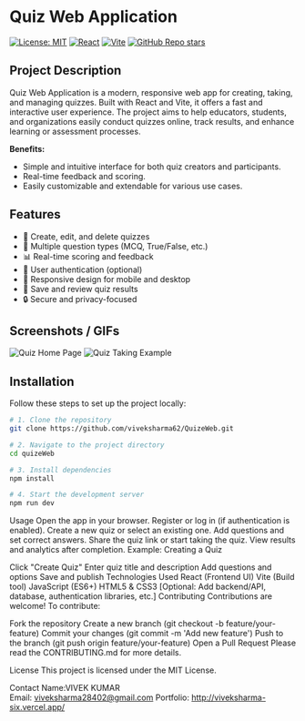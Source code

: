 # Quiz Web Application

[![License: MIT](https://img.shields.io/badge/License-MIT-blue.svg)](LICENSE)
[![React](https://img.shields.io/badge/React-18.x-blue?logo=react)](https://react.dev/)
[![Vite](https://img.shields.io/badge/Vite-5.x-yellow?logo=vite)](https://vitejs.dev/)
[![GitHub Repo stars](https://img.shields.io/github/stars/your-username/quizeWeb?style=social)](https://github.com/your-username/quizeWeb)

## Project Description

Quiz Web Application is a modern, responsive web app for creating, taking, and managing quizzes. Built with React and Vite, it offers a fast and interactive user experience. The project aims to help educators, students, and organizations easily conduct quizzes online, track results, and enhance learning or assessment processes.

**Benefits:**
- Simple and intuitive interface for both quiz creators and participants.
- Real-time feedback and scoring.
- Easily customizable and extendable for various use cases.

## Features

- 📝 Create, edit, and delete quizzes
- 🎯 Multiple question types (MCQ, True/False, etc.)
- 📊 Real-time scoring and feedback
- 👤 User authentication (optional)
- 📱 Responsive design for mobile and desktop
- 💾 Save and review quiz results
- 🔒 Secure and privacy-focused

## Screenshots / GIFs

<!-- Add your screenshots or GIFs below -->
![Quiz Home Page](./assets/screenshots/home.png)
![Quiz Taking Example](./assets/screenshots/quiz-taking.gif)

## Installation

Follow these steps to set up the project locally:

```bash
# 1. Clone the repository
git clone https://github.com/viveksharma62/QuizeWeb.git

# 2. Navigate to the project directory
cd quizeWeb

# 3. Install dependencies
npm install

# 4. Start the development server
npm run dev
```
Usage
Open the app in your browser.
Register or log in (if authentication is enabled).
Create a new quiz or select an existing one.
Add questions and set correct answers.
Share the quiz link or start taking the quiz.
View results and analytics after completion.
Example: Creating a Quiz

Click "Create Quiz"
Enter quiz title and description
Add questions and options
Save and publish
Technologies Used
React (Frontend UI)
Vite (Build tool)
JavaScript (ES6+)
HTML5 & CSS3
[Optional: Add backend/API, database, authentication libraries, etc.]
Contributing
Contributions are welcome! To contribute:

Fork the repository
Create a new branch (git checkout -b feature/your-feature)
Commit your changes (git commit -m 'Add new feature')
Push to the branch (git push origin feature/your-feature)
Open a Pull Request
Please read the CONTRIBUTING.md for more details.

License
This project is licensed under the MIT License.

Contact
Name:VIVEK KUMAR    
Email: viveksharma28402@gmail.com
Portfolio: http://viveksharma-six.vercel.app/


